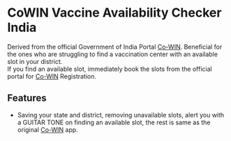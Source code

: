 # CoWIN Vaccine Availability Checker India


̌Derived from the official Government of India Portal <a href="https://selfregistration.cowin.gov.in/" target="_blank">Co-WIN</a>. Beneficial for the ones who are struggling to find a vaccination center with an available slot in your district.<br>
If you find an available slot, immediately book the slots from the official portal for <a href="https://selfregistration.cowin.gov.in/" target="_blank">Co-WIN</a> Registration.

## Features
- Saving your state and district, removing unavailable slots, alert you with a GUITAR TONE on finding an available slot, the rest is same as the original <a href="https://selfregistration.cowin.gov.in/" target="_blank">Co-WIN</a> app.
